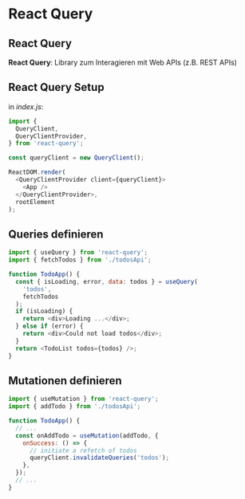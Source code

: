 # React Query

## React Query

**React Query**: Library zum Interagieren mit Web APIs (z.B. REST APIs)

## React Query Setup

in _index.js_:

```js
import {
  QueryClient,
  QueryClientProvider,
} from 'react-query';

const queryClient = new QueryClient();

ReactDOM.render(
  <QueryClientProvider client={queryClient}>
    <App />
  </QueryClientProvider>,
  rootElement
);
```

## Queries definieren

```js
import { useQuery } from 'react-query';
import { fetchTodos } from './todosApi';

function TodoApp() {
  const { isLoading, error, data: todos } = useQuery(
    'todos',
    fetchTodos
  );
  if (isLoading) {
    return <div>Loading ...</div>;
  } else if (error) {
    return <div>Could not load todos</div>;
  }
  return <TodoList todos={todos} />;
}
```

## Mutationen definieren

```js
import { useMutation } from 'react-query';
import { addTodo } from './todosApi';

function TodoApp() {
  // ...
  const onAddTodo = useMutation(addTodo, {
    onSuccess: () => {
      // initiate a refetch of todos
      queryClient.invalidateQueries('todos');
    },
  });
  // ...
}
```
